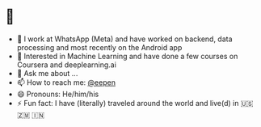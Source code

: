 
# 👋

- 🔭 I work at WhatsApp (Meta) and have worked on backend, data processing and most recently on the Android app
- 🌱 Interested in Machine Learning and have done a few courses on Coursera and deeplearning.ai 
- 💬 Ask me about ...
- 📫 How to reach me: [@eepen](https://twitter.com/eepen)
- 😄 Pronouns: He/him/his 
- ⚡ Fun fact: I have (literally) traveled around the world and live(d) in 🇺🇸 🇿🇲 🇮🇳 
